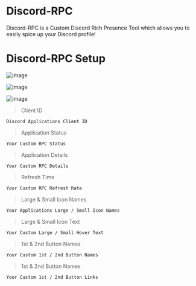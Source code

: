# Discord-RPC

Discord-RPC is a Custom Discord Rich Presence Tool which allows you to easily spice up your Discord profile!

# Discord-RPC Setup

![image](https://user-images.githubusercontent.com/75194878/123886987-8c522b00-d948-11eb-8208-8f2685605a77.png)

![image](https://user-images.githubusercontent.com/75194878/123887948-59109b80-d94a-11eb-8558-85cd56d52ca7.png)

![image](https://user-images.githubusercontent.com/75194878/123887489-801a9d80-d949-11eb-9bca-631f40ce14fd.png)

> Client ID

    Discord Applications Client ID
    
> Application Status

    Your Custom RPC Status
 
> Application Details

    Your Custom RPC Details

> Refresh Time

    Your Custom RPC Refresh Rate

> Large & Small Icon Names

    Your Applications Large / Small Icon Names

> Large & Small Icon Text

    Your Custom Large / Small Hover Text
    
> 1st & 2nd Button Names

    Your Custom 1st / 2nd Button Names
 
> 1st & 2nd Button Names

    Your Custom 1st / 2nd Button Links

    
